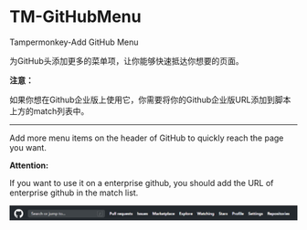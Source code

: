 # TM-GitHubMenu

Tampermonkey-Add GitHub Menu

为GitHub头添加更多的菜单项，让你能够快速抵达你想要的页面。

**注意：**

如果你想在Github企业版上使用它，你需要将你的Github企业版URL添加到脚本上方的match列表中。

----

Add more menu items on the header of GitHub to quickly reach the page you want.

**Attention:**

If you want to use it on a enterprise github, you should add the URL of enterprise github in the match list.

![Menu](https://github.com/HaleShaw/TM-GitHubMenu/blob/master/menu.png)
